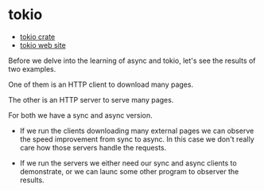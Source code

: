 # tokio

* [tokio crate](https://crates.io/crates/tokio)
* [tokio web site](https://tokio.rs/)


Before we delve into the learning of async and tokio, let's see the results of two examples.

One of them is an HTTP client to download many pages.

The other is an HTTP server to serve many pages.

For both we have a sync and async version.

* If we run the clients downloading many external pages we can observe the speed improvement from sync to async. In this case we don't really care how those servers handle the requests.

* If we run the servers we either need our sync and async clients to demonstrate, or we can launc some other program to observer the results.






